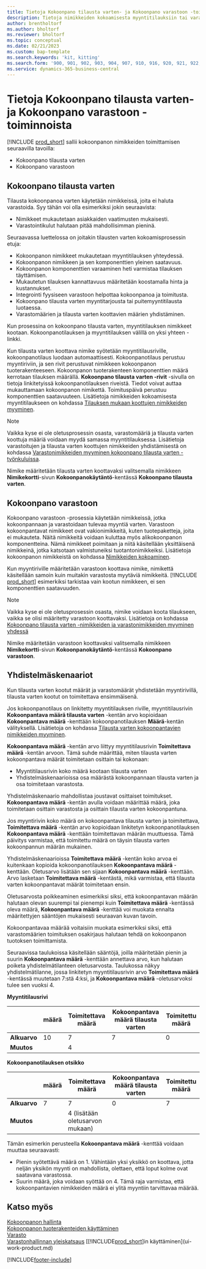 ```yaml
---
title: Tietoja Kokoonpano tilausta varten- ja Kokoonpano varastoon -toiminnoista
description: Tietoja nimikkeiden kokoamisesta myyntitilauksiin tai varastoitavaksi tulevaa myyntiä varten.
author: brentholtorf
ms.author: bholtorf
ms.reviewer: bholtorf
ms.topic: conceptual
ms.date: 02/21/2023
ms.custom: bap-template
ms.search.keywords: 'kit, kitting'
ms.search.form: '900, 901, 902, 903, 904, 907, 910, 916, 920, 921, 922, 923, 940, 941, 942, 930, 931, 932, 914, 915, 905'
ms.service: dynamics-365-business-central
---
```

# <a name="understanding-assemble-to-order-and-assemble-to-stock"></a>Tietoja Kokoonpano tilausta varten- ja Kokoonpano varastoon -toiminnoista

[!INCLUDE [prod_short](includes/prod_short.md)] sallii kokoonpanon nimikkeiden toimittamisen seuraavilla tavoilla:

* Kokoonpano tilausta varten  
* Kokoonpano varastoon  

## <a name="assemble-to-order"></a>Kokoonpano tilausta varten

Tilausta kokoonpanoa varten käytetään nimikkeissä, joita ei haluta varastoida. Syy tähän voi olla esimerkiksi jokin seuraavista:

* Nimikkeet mukautetaan asiakkaiden vaatimusten mukaisesti.
* Varastointikulut halutaan pitää mahdollisimman pieninä.

Seuraavassa luettelossa on joitakin tilausten varten kokoamisprosessin etuja:  

* Kokoonpanon nimikkeet mukautetaan myyntitilauksen yhteydessä.  
* Kokoonpanon nimikkeen ja sen komponenttien yleinen saatavuus.  
* Kokoonpanon komponenttien varaaminen heti varmistaa tilauksen täyttämisen.  
* Mukautetun tilauksen kannattavuus määritetään koostamalla hinta ja kustannukset.  
* Integrointi fyysiseen varastoon helpottaa kokoonpanoa ja toimitusta.  
* Kokoonpano tilausta varten myyntitarjousta tai puitemyyntitilausta luotaessa.  
* Varastomäärien ja tilausta varten koottavien määrien yhdistäminen.  

Kun prosessina on kokoonpano tilausta varten, myyntitilauksen nimikkeet kootaan. Kokoonpanotilauksen ja myyntitilauksen välillä on yksi yhteen -linkki.  

Kun tilausta varten koottava nimike syötetään myyntitilausriville, kokoonpanotilaus luodaan automaattisesti. Kokoonpanotilaus perustuu myyntiriviin, ja sen rivit perustuvat nimikkeen kokoonpanon tuoterakenteeseen. Kokoonpanon tuoterakenteen komponenttien määrä kerrotaan tilauksen määrällä. **Kokoonpano tilausta varten -rivit** -sivulla on tietoja linkitetyissä kokoonpanotilauksen riveistä. Tiedot voivat auttaa mukauttamaan kokoonpanon nimikettä. Toimituspäivä perustuu komponenttien saatavuuteen. Lisätietoja nimikkeiden kokoamisesta myyntitilaukseen on kohdassa [Tilauksen mukaan koottujen nimikkeiden myyminen](assembly-how-to-sell-items-assembled-to-order.md).  

> [!NOTE]  
> Vaikka kyse ei ole oletusprosessin osasta, varastomääriä ja tilausta varten koottuja määriä voidaan myydä samassa myyntitilauksessa. Lisätietoja varastoitujen ja tilausta varten koottujen nimikkeiden yhdistämisestä on kohdassa [Varastonimikkeiden myyminen kokoonpano tilausta varten -työnkuluissa](assembly-how-to-sell-inventory-items-in-assemble-to-order-flows.md).  

Nimike määritetään tilausta varten koottavaksi valitsemalla nimikkeen **Nimikekortti**-sivun **Kokoonpanokäytäntö**-kentässä **Kokoonpano tilausta varten**.  

## <a name="assemble-to-stock"></a>Kokoonpano varastoon

Kokoonpano varastoon -prosessia käytetään nimikkeissä, jotka kokoonpannaan ja varastoidaan tulevaa myyntiä varten. Varastoon kokoonpantavat nimikkeet ovat vakionimikkeitä, kuten tuotepaketteja, joita ei mukauteta. Näitä nimikkeitä voidaan kuluttaa myös alikokoonpanon komponentteina. Nämä nimikkeet poimitaan ja niitä käsitellään yksittäisenä nimikkeinä, jotka katsotaan valmistuneiksi tuotantonimikkeiksi. Lisätietoja kokoonpanon nimikkeistä on kohdassa [Nimikkeiden kokoaminen](assembly-how-to-assemble-items.md).  

Kun myyntiriville määritetään varastoon koottava nimike, nimikettä käsitellään samoin kuin muitakin varastosta myytäviä nimikkeitä. [!INCLUDE [prod_short](includes/prod_short.md)] esimerkiksi tarkistaa vain kootun nimikkeen, ei sen komponenttien saatavuuden.  

> [!NOTE]  
> Vaikka kyse ei ole oletusprosessin osasta, nimike voidaan koota tilaukseen, vaikka se olisi määritetty varastoon koottavaksi. Lisätietoja on kohdassa [Kokoonpano tilausta varten -nimikkeiden ja varastonimikkeiden myyminen yhdessä](assembly-how-to-sell-assemble-to-order-items-and-inventory-items-together.md)  

Nimike määritetään varastoon koottavaksi valitsemalla nimikkeen **Nimikekortti**-sivun **Kokoonpanokäytäntö**-kentässä **Kokoonpano varastoon**.  

## <a name="combination-scenarios"></a>Yhdistelmäskenaariot

Kun tilausta varten kootut määrät ja varastomäärät yhdistetään myyntirivillä, tilausta varten kootut on toimitettava ensimmäisenä.  

Jos kokoonpanotilaus on linkitetty myyntitilauksen riville, myyntitilausrivin **Kokoonpantava määrä tilausta varten** -kentän arvo kopioidaan **Kokoonpantava määrä** -kenttään kokoonpanotilauksen **Määrä**-kentän välityksellä. Lisätietoja on kohdassa [Tilausta varten kokoonpantavien nimikkeiden myyminen](assembly-how-to-sell-items-assembled-to-order.md).  

**Kokoonpantava määrä** -kentän arvo liittyy myyntitilausrivin **Toimitettava määrä** -kentän arvoon. Tämä suhde määrittää, miten tilausta varten kokoonpantava määrät toimitetaan osittain tai kokonaan:

* Myyntitilausrivin koko määrä kootaan tilausta varten
* Yhdistelmäskenaarioissa osa määrästä kokoonpannaan tilausta varten ja osa toimitetaan varastosta.

Yhdistelmäskenaario mahdollistaa joustavat osittaiset toimitukset. **Kokoonpantava määrä** -kentän avulla voidaan määrittää määrä, joka toimitetaan osittain varastosta ja osittain tilausta varten kokoonpantuna.  

Jos myyntirivin koko määrä on kokoonpantava tilausta varten ja toimitettava, **Toimitettava määrä** -kentän arvo kopioidaan linkitetyn kokoonpanotilauksen **Kokoonpantava määrä** -kenttään toimitettavan määrän muuttuessa. Tämä päivitys varmistaa, että toimitettu määrä on täysin tilausta varten kokoonpannun määrän mukainen.   

Yhdistelmäskenaarioissa **Toimitettava määrä** -kentän koko arvoa ei kuitenkaan kopioida kokoonpanotilauksen **Kokoonpantava määrä** -kenttään. Oletusarvo lisätään sen sijaan **Kokoonpantava määrä** -kenttään. Arvo lasketaan **Toimitettava määrä** -kentästä, mikä varmistaa, että tilausta varten kokoonpantavat määrät toimitetaan ensin.

Oletusarvosta poikkeaminen esimerkiksi siksi, että kokoonpantavan määrän halutaan olevan suurempi tai pienempi kuin **Toimitettava määrä** -kentässä oleva määrä, **Kokoonpantava määrä** -kenttää voi muokata ennalta määritettyjen sääntöjen mukaisesti seuraavan kuvan tavoin.  

Kokoonpantavaa määrää voitaisiin muokata esimerkiksi siksi, että varastomäärien toimituksen osakirjaus halutaan tehdä on kokoonpanon tuotoksen toimittamista.  

Seuraavissa taulukoissa käsitellään sääntöjä, joilla määritetään pienin ja suurin **Kokoonpantava määrä** -kenttään annettava arvo, kun halutaan poiketa yhdistelmätilanteen oletusarvosta. Taulukossa näkyy yhdistelmätilanne, jossa linkitetyn myyntitilausrivin arvo **Toimitettava määrä** -kentässä muutetaan 7:stä 4:ksi, ja **Kokoonpantava määrä** -oletusarvoksi tulee sen vuoksi 4.  

**Myyntitilausrivi**

|                | **määrä** | **Toimitettava määrä** | **Kokoonpantava määrä tilausta varten** | **Toimitettu määrä** |
|----------------|--------------|------------------|-------------------------------|----------------------|
|**Alkuarvo**| 10          | 7                | 7                             | 0                    |
|**Muutos**      |              | 4                |                               |                      |

**Kokoonpanotilauksen otsikko**

|                | **määrä** | **Toimitettava määrä** | **Kokoonpantava määrä tilausta varten** | **Toimitettu määrä** |
|----------------|--------------|------------------|-------------------------------|----------------------|
|**Alkuarvo**| 7           | 7                | 0                             | 7                    |
|**Muutos**      |              | 4 (lisätään oletusarvon mukaan)|                         |                      |

Tämän esimerkin perusteella **Kokoonpantava määrä** -kenttää voidaan muuttaa seuraavasti:  

* Pienin syötettävä määrä on 1. Vähintään yksi yksikkö on koottava, jotta neljän yksikön myynti on mahdollista, olettaen, että loput kolme ovat saatavana varastossa.  
* Suurin määrä, joka voidaan syöttää on 4. Tämä raja varmistaa, että kokoonpantavien nimikkeiden määrä ei ylitä myyntiin tarvittavaa määrää.  

## <a name="see-also"></a>Katso myös

[Kokoonpanon hallinta](assembly-assemble-items.md)  
[Kokoonpanon tuoterakenteiden käyttäminen](assembly-how-work-assembly-boms.md)  
[Varasto](inventory-manage-inventory.md)  
[Varastonhallinnan yleiskatsaus](design-details-warehouse-management.md)
[[!INCLUDE[prod_short](includes/prod_short.md)]in käyttäminen](ui-work-product.md)

[!INCLUDE[footer-include](includes/footer-banner.md)]
